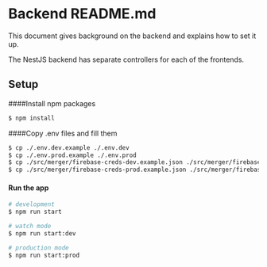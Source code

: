 # Backend README.md

This document gives background on the backend and explains how to set it up.

The NestJS backend has separate controllers for each of the frontends.

## Setup

####Install npm packages
```bash
$ npm install
```

####Copy .env files and fill them
```bash
$ cp ./.env.dev.example ./.env.dev
$ cp ./.env.prod.example ./.env.prod
$ cp ./src/merger/firebase-creds-dev.example.json ./src/merger/firebase-creds-dev.json
$ cp ./src/merger/firebase-creds-prod.example.json ./src/merger/firebase-creds-prod.json
```

#### Run the app

```bash
# development
$ npm run start

# watch mode
$ npm run start:dev

# production mode
$ npm run start:prod
```
